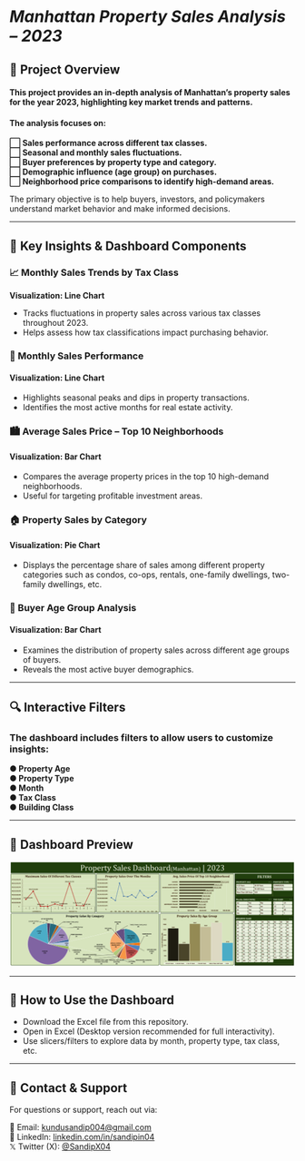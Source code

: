 # *Manhattan Property Sales Analysis – 2023*

## 📌 Project Overview
#### This project provides an in-depth analysis of Manhattan’s property sales for the year 2023, highlighting key market trends and patterns.
#### The analysis focuses on:  
**⬜ Sales performance across different tax classes.  
⬜ Seasonal and monthly sales fluctuations.  
⬜ Buyer preferences by property type and category.  
⬜ Demographic influence (age group) on purchases.  
⬜ Neighborhood price comparisons to identify high-demand areas.**

The primary objective is to help buyers, investors, and policymakers understand market behavior and make informed decisions.

---

## 📌 Key Insights & Dashboard Components
### 📈 Monthly Sales Trends by Tax Class
**Visualization: Line Chart**
- Tracks fluctuations in property sales across various tax classes throughout 2023.
- Helps assess how tax classifications impact purchasing behavior.

### 📅 Monthly Sales Performance
#### Visualization: Line Chart
- Highlights seasonal peaks and dips in property transactions.
- Identifies the most active months for real estate activity.

### 🏙 Average Sales Price – Top 10 Neighborhoods
#### Visualization: Bar Chart
- Compares the average property prices in the top 10 high-demand neighborhoods.
- Useful for targeting profitable investment areas.

### 🏠 Property Sales by Category
#### Visualization: Pie Chart
- Displays the percentage share of sales among different property categories such as condos, co-ops, rentals, one-family dwellings, two-family dwellings, etc.

### 👥 Buyer Age Group Analysis
#### Visualization: Bar Chart
- Examines the distribution of property sales across different age groups of buyers.
- Reveals the most active buyer demographics.

---

## 🔍 Interactive Filters
### The dashboard includes filters to allow users to customize insights:
**● Property Age  
● Property Type  
● Month  
● Tax Class  
● Building Class**

---

## 👀 Dashboard Preview
![**Property Sales**](https://raw.githubusercontent.com/SandipGit04/Manhattan-Property-Sales-Dashboard/refs/heads/main/Dashboard%20Image/Manhattan%20Property%20Sales%20Dashboard.png)  

---

## 📌 How to Use the Dashboard
- Download the Excel file from this repository.
- Open in Excel (Desktop version recommended for full interactivity).
- Use slicers/filters to explore data by month, property type, tax class, etc.

---

## 📱 Contact & Support
For questions or support, reach out via:

📩 Email: [kundusandip004@gmail.com](mailto:kundusandip004@gmail.com)  
🔗 LinkedIn: [linkedin.com/in/sandipin04](https://www.linkedin.com/in/sandipin04/)  
𝕏 Twitter (X): [@SandipX04](https://x.com/SandipX04)  
